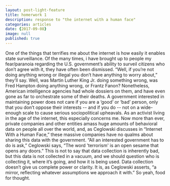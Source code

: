 ```yaml
---
layout: post-light-feature
title: homerwork 1
description: response to "the internet with a human face"
categories: articles
date: {2017-09-08}
image: null
published: true
---
```

One of the things that terrifies me about the internet is how easily it enables state surveillance. Of the many times, i have brought up to people my fear/paranoia regarding the U.S. government’s ability to surveil citizens who don’t agree with it, they have often been dismissed. “Well, if you’re not doing anything wrong or illegal you don’t have anything to worry about,” they’ll say. Well, was Martin Luther King Jr. doing something wrong, was Fred Hampton doing anything wrong, or Frantz Fanon? Nonetheless, American intelligence agencies had whole dossiers on them, and have even gone as far to orchestrate some of their deaths. A government interested in maintaining power does not care if you are a ‘good’ or ‘bad’ person, only that you don’t oppose their interests -- and if you do -- not on a wide-enough scale to cause serious sociopolitical upheavals. 
	As an activist living in the age of the internet, this especially concerns me. Now more than ever, private companies and other entities amass huge amounts of behavioral data on people all over the world, and, as Ceglowski discusses in “Internet With a Human Face,” these massive companies have no qualms about sharing this data with the government. “All an interested government has to do is ask,” Ceglowski says, “The word 'terrorism' is an open sesame that opens any doors.” This is not to say that data collection is inherently bad, but this data is not collected in a vacuum, and we should question who is collecting it, where it’s going, and how it is being used. Data collection doesn’t give us complete power or clarity. It is, as Ceglowski asserts, “a mirror, reflecting whatever assumptions we approach it with.” So yeah, food for thought.  


